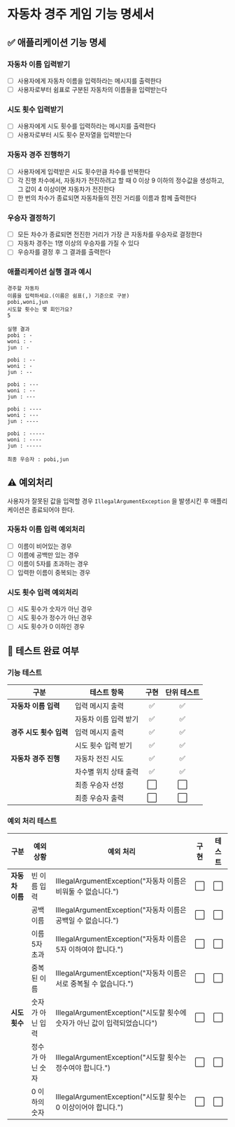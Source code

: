 # 자동차 경주 게임 기능 명세서

## ✅ 애플리케이션 기능 명세

### 자동차 이름 입력받기

- [ ] 사용자에게 자동차 이름을 입력하라는 메시지를 출력한다
- [ ] 사용자로부터 쉼표로 구분된 자동차의 이름들을 입력받는다

### 시도 횟수 입력받기

- [ ] 사용자에게 시도 횟수를 입력하라는 메시지를 출력한다
- [ ] 사용자로부터 시도 횟수 문자열을 입력받는다

### 자동자 경주 진행하기

- [ ] 사용자에게 입력받은 시도 횟수만큼 차수를 반복한다
- [ ] 각 진행 차수에서, 자동차가 전진하려고 할 때 0 이상 9 이하의 정수값을 생성하고, 그 값이 4 이상이면 자동차가 전진한다
- [ ] 한 번의 차수가 종료되면 자동차들의 전진 거리를 이름과 함께 출력한다

### 우승자 결정하기

- [ ] 모든 차수가 종료되면 전진한 거리가 가장 큰 자동차를 우승자로 결정한다
- [ ] 자동차 경주는 1명 이상의 우승자를 가질 수 있다
- [ ] 우승자를 결정 후 그 결과를 출력한다

### 애플리케이션 실행 결과 예시

```
경주할 자동차
이름을 입력하세요.(이름은 쉼표(,) 기준으로 구분)
pobi,woni,jun
시도할 횟수는 몇 회인가요?
5

실행 결과
pobi : -
woni : -
jun : -

pobi : --
woni : -
jun : --

pobi : ---
woni : --
jun : ---

pobi : ----
woni : ---
jun : ----

pobi : -----
woni : ----
jun : -----

최종 우승자 : pobi,jun
```

## ⚠️ 예외처리

사용자가 잘못된 값을 입력할 경우 `IllegalArgumentException` 을 발생시킨 후 애플리케이션은 종료되어야 한다.

### 자동차 이름 입력 예외처리

- [ ] 이름이 비어있는 경우
- [ ] 이름에 공백만 있는 경우
- [ ] 이름이 5자를 초과하는 경우
- [ ] 입력한 이름이 중복되는 경우

### 시도 횟수 입력 예외처리

- [ ] 시도 횟수가 숫자가 아닌 경우
- [ ] 시도 횟수가 정수가 아닌 경우
- [ ] 시도 횟수가 0 이하인 경우

## 💯 테스트 완료 여부

### 기능 테스트

| 구분              | 테스트 항목       | 구현 | 단위 테스트 | 
|-----------------|--------------|:--:|:------:|
| **자동차 이름 입력**   | 입력 메시지 출력    | ✅  |   ✅    | 
|                 | 자동차 이름 입력 받기 | ✅  |   ✅    |
| **경주 시도 횟수 입력** | 입력 메시지 출력    | ✅  |   ✅    |
|                 | 시도 횟수 입력 받기  | ✅  |   ✅    |  
| **자동차 경주 진행**   | 자동차 전진 시도    | ✅  |   ✅    |  
|                 | 차수별 위치 상태 출력 | ✅  |   ✅    |  
|                 | 최종 우승자 선정    | ⬜  |   ⬜    |  
|                 | 최종 우승자 출력    | ⬜  |   ⬜    | 

### 예외 처리 테스트

| 구분         | 예외 상황     | 예외 처리                                                 | 구현 | 테스트 |
|------------|-----------|-------------------------------------------------------|:--:|:---:|
| **자동차 이름** | 빈 이름 입력   | IllegalArgumentException("자동차 이름은 비워둘 수 없습니다.")       | ⬜  |  ⬜  |
|            | 공백 이름     | IllegalArgumentException("자동차 이름은 공백일 수 없습니다.")       | ⬜  |  ⬜  |
|            | 이름 5자 초과  | IllegalArgumentException("자동차 이름은 5자 이하여야 합니다.")      | ⬜  |  ⬜  |
|            | 중복된 이름    | IllegalArgumentException("자동차 이름은 서로 중복될 수 없습니다.")    | ⬜  |  ⬜  |
| **시도 횟수**  | 숫자가 아닌 입력 | IllegalArgumentException("시도할 횟수에 숫자가 아닌 값이 입력되었습니다") | ⬜  |  ⬜  |
|            | 정수가 아닌 숫자 | IllegalArgumentException("시도할 횟수는 정수여야 합니다.")         | ⬜  |  ⬜  |
|            | 0 이하의 숫자  | IllegalArgumentException("시도할 횟수는 0 이상이어야 합니다.")      | ⬜  |  ⬜  |




